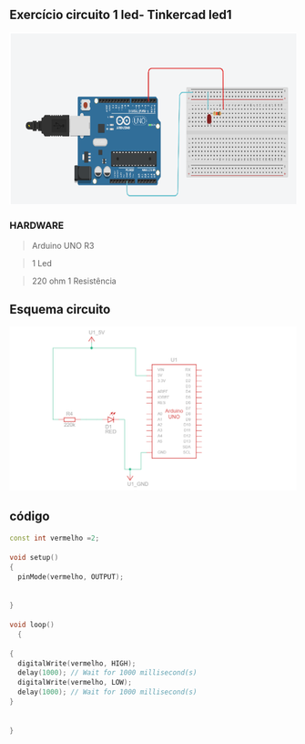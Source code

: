## Exercício circuito 1 led- Tinkercad led1








 ![led1](img/led1.png)









### HARDWARE

> Arduino UNO R3

> 1 Led

> 220 ohm 1 Resistência



## Esquema circuito

![led1](img/esq1led.png)










## código


```cpp
const int vermelho =2;

void setup()
{
  pinMode(vermelho, OUTPUT);
  
 
}

void loop()
  {
  
{
  digitalWrite(vermelho, HIGH);
  delay(1000); // Wait for 1000 millisecond(s)
  digitalWrite(vermelho, LOW);
  delay(1000); // Wait for 1000 millisecond(s)
}

    
}

